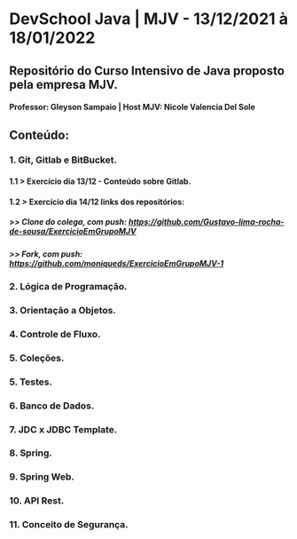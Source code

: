 # DevSchool Java | MJV - 13/12/2021 à 18/01/2022 
## Repositório do Curso Intensivo de Java proposto pela empresa MJV.
#### Professor: Gleyson Sampaio | Host MJV: Nicole Valencia Del Sole

## Conteúdo:

### 1. Git, Gitlab e BitBucket.
#### 1.1 > Exercício dia 13/12 - Conteúdo sobre Gitlab.
#### 1.2 > Exercício dia 14/12 links dos repositórios: 
##### >> Clone do colega, com push: https://github.com/Gustavo-lima-rocha-de-sousa/ExercicioEmGrupoMJV 
##### >> Fork, com push: https://github.com/moniqueds/ExercicioEmGrupoMJV-1

### 2. Lógica de Programação.

### 3. Orientação a Objetos.

### 4. Controle de Fluxo.

### 5. Coleções.

### 5. Testes.

### 6. Banco de Dados.

### 7. JDC x JDBC Template.

### 8. Spring.

### 9. Spring Web.

### 10. API Rest.

### 11. Conceito de Segurança.
